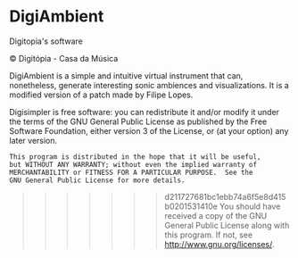 DigiAmbient
===========

Digitopia's software

© Digitópia - Casa da Música

DigiAmbient is a simple and intuitive virtual instrument that can, nonetheless, generate interesting sonic ambiences and visualizations. It is a modified version of a patch made by Filipe Lopes. 

Digisimpler is free software: you can redistribute it and/or modify
    it under the terms of the GNU General Public License as published by
    the Free Software Foundation, either version 3 of the License, or
    (at your option) any later version.

    This program is distributed in the hope that it will be useful,
    but WITHOUT ANY WARRANTY; without even the implied warranty of
    MERCHANTABILITY or FITNESS FOR A PARTICULAR PURPOSE.  See the
    GNU General Public License for more details.

>>>>>>> d211727681bc1ebb74a6f5e8d415b0201531410e
    You should have received a copy of the GNU General Public License
    along with this program.  If not, see <http://www.gnu.org/licenses/>.
